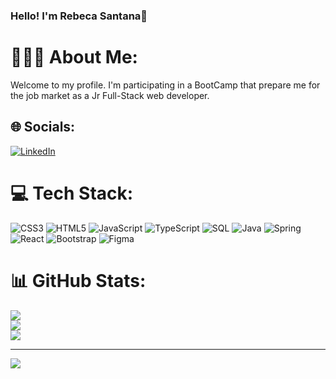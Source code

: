 ### Hello! I'm Rebeca Santana👋

# 👩🏻‍💻 About Me:

Welcome to my profile. I'm participating in a BootCamp that prepare me for the job market as a  Jr Full-Stack web developer.

## 🌐 Socials:
[![LinkedIn](https://img.shields.io/badge/LinkedIn-%230077B5.svg?logo=linkedin&logoColor=white)](https://linkedin.com/in/https://www.linkedin.com/in/rebecasantana/) 

# 💻 Tech Stack:
![CSS3](https://img.shields.io/badge/CSS-239120?&style=for-the-badge&logo=css3&logoColor=61DAFB)
![HTML5](https://img.shields.io/badge/HTML-239120?style=for-the-badge&logo=html5&logoColor=61DAFB) 
![JavaScript](https://img.shields.io/badge/JavaScript-323330?style=for-the-badge&logo=javascript&logoColor=61DAFB) 
![TypeScript](https://img.shields.io/badge/TypeScript-007ACC?style=for-the-badge&logo=typescript&logoColor=61DAFB)
![SQL](https://img.shields.io/badge/MySQL-00000F?style=for-the-badge&logo=mysql&logoColor=61DAFB)
![Java](https://img.shields.io/badge/Java-ED8B00?style=for-the-badge&logo=openjdk&logoColor=61DAFB)
![Spring](https://img.shields.io/badge/Spring-6DB33F?style=for-the-badge&logo=spring&logoColor=61DAFB)
![React](https://img.shields.io/badge/React-20232A?style=for-the-badge&logo=react&logoColor=61DAFB)
![Bootstrap](https://img.shields.io/badge/Bootstrap-563D7C?style=for-the-badge&logo=bootstrap&logoColor=61DAFB)
![Figma](https://img.shields.io/badge/Figma-F24E1E?style=for-the-badge&logo=figma&logoColor=61DAFB)

# 📊 GitHub Stats:
![](https://github-readme-stats.vercel.app/api?username=rebecasantana&theme=chartreuse-dark&hide_border=false&include_all_commits=false&count_private=false)<br/>
![](https://github-readme-streak-stats.herokuapp.com/?user=rebecasantana&theme=chartreuse-dark&hide_border=false)<br/>
![](https://github-readme-stats.vercel.app/api/top-langs/?username=rebecasantana&theme=chartreuse-dark&hide_border=false&include_all_commits=false&count_private=false&layout=compact)

---
[![](https://visitcount.itsvg.in/api?id=rebecasantana&icon=2&color=12)](https://visitcount.itsvg.in)

<!-- Proudly created with GPRM ( https://gprm.itsvg.in ) -->
